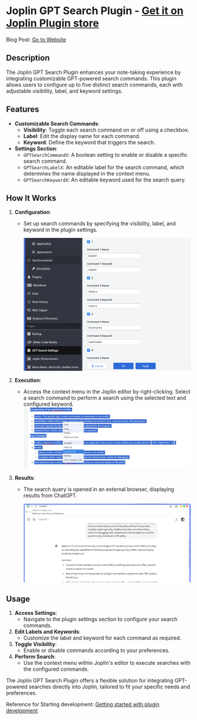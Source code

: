 # Joplin GPT Search Plugin - [Get it on Joplin Plugin store](https://joplinapp.org/plugins/plugin/Jopline-Plugin-Chat-GPT-Search/)
Blog Post: [Go to Website](https://www.techfixerlab.com/2024/10/joplin-gpt-search-plugin-boost-your.html)
## Description

The Joplin GPT Search Plugin enhances your note-taking experience by integrating customizable GPT-powered search commands. This plugin allows users to configure up to five distinct search commands, each with adjustable visibility, label, and keyword settings.

## Features

* **Customizable Search Commands**:
  * **Visibility**: Toggle each search command on or off using a checkbox.
  * **Label**: Edit the display name for each command.
  * **Keyword**: Define the keyword that triggers the search.
* **Settings Section**:
  * `GPTSearchCommandX`: A boolean setting to enable or disable a specific search command.
  * `GPTSearchLabelX`: An editable label for the search command, which determines the name displayed in the context menu.
  * `GPTSearchKeywordX`: An editable keyword used for the search query.

## How It Works

1. **Configuration**:

   * Set up search commands by specifying the visibility, label, and keyword in the plugin settings.

     ![1726339317041](image/README/1726339317041.png)
2. **Execution**:

   * Access the context menu in the Joplin editor by right-clicking. Select a search command to perform a search using the selected text and configured keyword.
     ![alt text](image/README/image.png)
3. **Results**:

   * The search query is opened in an external browser, displaying results from ChatGPT.

     ![1726339395605](image/README/1726339395605.png)

## Usage

1. **Access Settings**:
   * Navigate to the plugin settings section to configure your search commands.
2. **Edit Labels and Keywords**:
   * Customize the label and keyword for each command as required.
3. **Toggle Visibility**:
   * Enable or disable commands according to your preferences.
4. **Perform Search**:
   * Use the context menu within Joplin's editor to execute searches with the configured commands.

The Joplin GPT Search Plugin offers a flexible solution for integrating GPT-powered searches directly into Joplin, tailored to fit your specific needs and preferences.

Reference for Starting development: [Getting started with plugin development](https://github.com/laurent22/joplin/blob/dev/readme/api/get_started/plugins.md)
